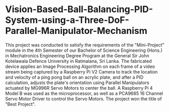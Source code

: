 # Vision-Based-Ball-Balancing-PID-System-using-a-Three-DoF-Parallel-Manipulator-Mechanism
This project was conducted to satisfy the requirements of the "Mini-Project" module in the 4th Semester of our Bachelor of Science Engineering (Hons.) in Mechatronics Engineering Degree Program at the General Sir John Kotelawala Defence University in Ratmalana, Sri Lanka.
The fabricated device applies an Image Processing Algorithm on each frame of a video stream being captured by a Raspberry Pi V2 Camera to track the location and velocity of a ping pong ball on an acrylic plate, and after a PID calculation, adjusts the plate's orientation using Parallel Manipulators actuated by MG996R Servo Motors to center the ball. A Raspberry Pi 4 Model B was used as the microprocessor, as well as a PCA9685 16 Channel Servo Motor Driver to control the Servo Motors.
The project won the title of "Best Project".
